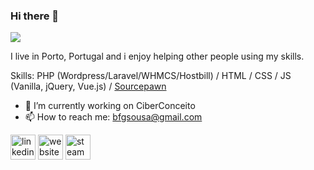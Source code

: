 ### Hi there 👋
![](https://bernardinosousa.site/img/me.png)

I live in Porto, Portugal and i enjoy helping other people using my skills. 

Skills: PHP (Wordpress/Laravel/WHMCS/Hostbill) / HTML / CSS / JS (Vanilla, jQuery, Vue.js) / [Sourcepawn](https://wiki.alliedmods.net/Category:SourceMod_Scripting)

- 🔭 I’m currently working on CiberConceito 
- 📫 How to reach me: bfgsousa@gmail.com


[<img src='https://cdn.jsdelivr.net/npm/simple-icons@3.0.1/icons/linkedin.svg' alt='linkedin' height='40'>](https://www.linkedin.com/in/bernardinosousa/)  [<img src='https://cdn.jsdelivr.net/npm/simple-icons@3.0.1/icons/icloud.svg' alt='website' height='40'>](https://bernardinosousa.xyz/)  [<img src='https://cdn.jsdelivr.net/npm/simple-icons@3.0.1/icons/steam.svg' alt='steam' height='40'>](https://steamcommunity.com/id/trayz_)  

